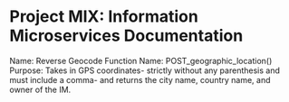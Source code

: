 # Project MIX: Information Microservices Documentation

Name: Reverse Geocode
Function Name: POST_geographic_location()
Purpose: Takes in GPS coordinates- strictly without any parenthesis and must include a comma- and returns the city name, country name, and owner of the IM.
